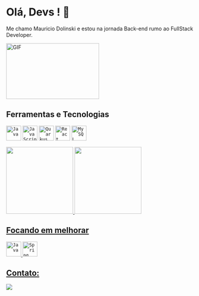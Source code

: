 
# Olá, Devs ! 👋

Me chamo Mauricio Dolinski e estou na jornada Back-end rumo ao FullStack Developer.

<img align-text="center" alt="GIF" src="https://github.com/abhisheknaiidu/abhisheknaiidu/blob/master/code.gif?raw=true" width="250" height="150" />





## Ferramentas e Tecnologias

<code><img loading="lazy" src="https://cdn.jsdelivr.net/gh/devicons/devicon/icons/java/java-original.svg" width="40" height="40" title="Java" alt="Java"/></code>
<code><img loading="lazy" src="https://cdn.jsdelivr.net/gh/devicons/devicon/icons/javascript/javascript-plain.svg" width="40" height="40" title="JavaScript" alt="JavaScript"/></code>
<code><img loading="lazy" src="https://www.svgrepo.com/download/354245/quarkus-icon.svg" width="40" height="40" title="Quarkus" alt="Quarkus"/></code>
<code><img loading="lazy" src="https://www.svgrepo.com/download/354259/react.svg" width="40" height="40" title="React" alt="React"/></code>
<code><img loading="lazy" src="https://cdn.jsdelivr.net/gh/devicons/devicon/icons/mysql/mysql-original.svg" width="40" height="40" title="MySQL" alt="MySQL"/></code>
    

<a href="https://github.com/Mauricio-Dolinski">
<img loading="lazy" height="180em" src="https://github-readme-stats.vercel.app/api/top-langs/?username=Mauricio-Dolinski&layout=compact&langs_count=6&theme=dracula&locale=pt-br"/>
<img loading="lazy" height="180em" src="https://github-readme-stats.vercel.app/api?username=Mauricio-Dolinski&include_all_commits=true&theme=dracula&rank_icon=github&locale=pt-br"/>
          
## Focando em melhorar

<code><img loading="lazy" src="https://cdn.jsdelivr.net/gh/devicons/devicon/icons/java/java-original.svg" width="40" height="40" title="Java" alt="Java"/></code> 
<code><img loading="lazy" src="https://www.svgrepo.com/download/354380/spring-icon.svg" width="40" height="40" title="Spring" alt="Spring"/></code> 


## Contato:

<div>
<a href="https://www.linkedin.com/in/mauricio-dolinski" target="_blank"><img loading="lazy" src="https://img.shields.io/badge/-LinkedIn-%230077B5?style=for-the-badge&logo=linkedin&logoColor=white" target="_blank"></a>   
</div>

<div>

</div>
